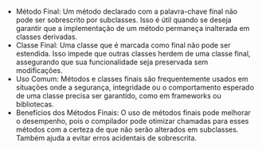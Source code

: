 - Método Final: Um método declarado com a palavra-chave final não pode ser sobrescrito por subclasses. Isso é útil
  quando se deseja garantir que a implementação de um método permaneça inalterada em classes derivadas.
- Classe Final: Uma classe que é marcada como final não pode ser estendida. Isso impede que outras classes herdem de uma
  classe final, assegurando que sua funcionalidade seja preservada sem modificações.
- Uso Comum: Métodos e classes finais são frequentemente usados em situações onde a segurança, integridade ou o
  comportamento esperado de uma classe precisa ser garantido, como em frameworks ou bibliotecas.
- Benefícios dos Métodos Finais: O uso de métodos finais pode melhorar o desempenho, pois o compilador pode otimizar
  chamadas para esses métodos com a certeza de que não serão alterados em subclasses. Também ajuda a evitar erros
  acidentais de sobrescrita.